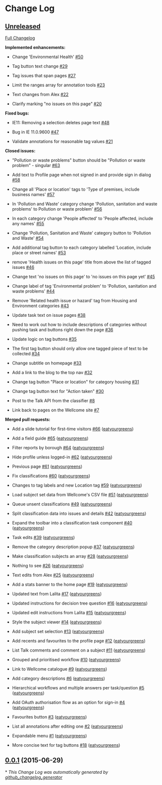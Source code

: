# Change Log

## [Unreleased](https://github.com/zooniverse/wellcome/tree/HEAD)

[Full Changelog](https://github.com/zooniverse/wellcome/compare/0.0.1...HEAD)

**Implemented enhancements:**

- Change 'Environmental Health' [\#50](https://github.com/zooniverse/wellcome/issues/50)

- Tag button text change [\#29](https://github.com/zooniverse/wellcome/issues/29)

- Tag issues that span pages [\#27](https://github.com/zooniverse/wellcome/issues/27)

- Limit the ranges array for annotation tools [\#23](https://github.com/zooniverse/wellcome/issues/23)

- Text changes from Alex [\#22](https://github.com/zooniverse/wellcome/issues/22)

- Clarify marking "no issues on this page" [\#20](https://github.com/zooniverse/wellcome/issues/20)

**Fixed bugs:**

- IE11: Removing a selection deletes page text [\#48](https://github.com/zooniverse/wellcome/issues/48)

- Bug in IE 11.0.9600 [\#47](https://github.com/zooniverse/wellcome/issues/47)

- Validate annotations for reasonable tag values [\#21](https://github.com/zooniverse/wellcome/issues/21)

**Closed issues:**

- "Pollution or waste problems" button should be "Pollution or waste problem" - singular [\#63](https://github.com/zooniverse/wellcome/issues/63)

- Add text to Profile page when not signed in and provide sign in dialog [\#58](https://github.com/zooniverse/wellcome/issues/58)

- Change all 'Place or location' tags to 'Type of premises, include business names' [\#57](https://github.com/zooniverse/wellcome/issues/57)

- In 'Pollution and Waste' category change 'Pollution, sanitation and waste problems' to Pollution or waste problem' [\#56](https://github.com/zooniverse/wellcome/issues/56)

- In each category change 'People affected' to 'People affected, include any names' [\#55](https://github.com/zooniverse/wellcome/issues/55)

- Change 'Pollution, Sanitation and Waste' category button to 'Pollution and Waste' [\#54](https://github.com/zooniverse/wellcome/issues/54)

- Add additional tag button to each category labelled 'Location, include place or street names'  [\#53](https://github.com/zooniverse/wellcome/issues/53)

- remove 'Health issues on this page' title from above the list of tagged issues [\#46](https://github.com/zooniverse/wellcome/issues/46)

- Change text 'no issues on this page' to 'no issues on this page yet' [\#45](https://github.com/zooniverse/wellcome/issues/45)

- Change label of tag 'Environmental problem' to 'Pollution, sanitation and waste problems' [\#44](https://github.com/zooniverse/wellcome/issues/44)

- Remove 'Related health issue or hazard' tag from Housing and Environment categories [\#43](https://github.com/zooniverse/wellcome/issues/43)

- Update task text on issue pages [\#38](https://github.com/zooniverse/wellcome/issues/38)

- Need to work out how to include descriptions of categories without pushing task and buttons right down the page [\#36](https://github.com/zooniverse/wellcome/issues/36)

- Update logic on tag buttons [\#35](https://github.com/zooniverse/wellcome/issues/35)

- The first tag button should only allow one tagged piece of text to be collected [\#34](https://github.com/zooniverse/wellcome/issues/34)

- Change subtitle on homepage [\#33](https://github.com/zooniverse/wellcome/issues/33)

- Add a link to the blog to the top nav [\#32](https://github.com/zooniverse/wellcome/issues/32)

- Change tag button "Place or location" for category housing [\#31](https://github.com/zooniverse/wellcome/issues/31)

- Change tag button text for "Action taken" [\#30](https://github.com/zooniverse/wellcome/issues/30)

- Post to the Talk API from the classifier [\#8](https://github.com/zooniverse/wellcome/issues/8)

- Link back to pages on the Wellcome site [\#7](https://github.com/zooniverse/wellcome/issues/7)

**Merged pull requests:**

- Add a slide tutorial for first-time visitors [\#66](https://github.com/zooniverse/wellcome/pull/66) ([eatyourgreens](https://github.com/eatyourgreens))

- Add a field guide [\#65](https://github.com/zooniverse/wellcome/pull/65) ([eatyourgreens](https://github.com/eatyourgreens))

- Filter reports by borough [\#64](https://github.com/zooniverse/wellcome/pull/64) ([eatyourgreens](https://github.com/eatyourgreens))

- Hide profile unless logged-in [\#62](https://github.com/zooniverse/wellcome/pull/62) ([eatyourgreens](https://github.com/eatyourgreens))

- Previous page [\#61](https://github.com/zooniverse/wellcome/pull/61) ([eatyourgreens](https://github.com/eatyourgreens))

- Fix classifications [\#60](https://github.com/zooniverse/wellcome/pull/60) ([eatyourgreens](https://github.com/eatyourgreens))

- Changes to tag labels and new Location tag [\#59](https://github.com/zooniverse/wellcome/pull/59) ([eatyourgreens](https://github.com/eatyourgreens))

- Load subject set data from Wellcome's CSV file [\#51](https://github.com/zooniverse/wellcome/pull/51) ([eatyourgreens](https://github.com/eatyourgreens))

- Queue unsent classifications [\#49](https://github.com/zooniverse/wellcome/pull/49) ([eatyourgreens](https://github.com/eatyourgreens))

- Split classification data into issues and details [\#42](https://github.com/zooniverse/wellcome/pull/42) ([eatyourgreens](https://github.com/eatyourgreens))

- Expand the toolbar into a classification task component [\#40](https://github.com/zooniverse/wellcome/pull/40) ([eatyourgreens](https://github.com/eatyourgreens))

- Task edits [\#39](https://github.com/zooniverse/wellcome/pull/39) ([eatyourgreens](https://github.com/eatyourgreens))

- Remove the category description popup [\#37](https://github.com/zooniverse/wellcome/pull/37) ([eatyourgreens](https://github.com/eatyourgreens))

- Make classification subjects an array [\#28](https://github.com/zooniverse/wellcome/pull/28) ([eatyourgreens](https://github.com/eatyourgreens))

- Nothing to see [\#26](https://github.com/zooniverse/wellcome/pull/26) ([eatyourgreens](https://github.com/eatyourgreens))

- Text edits from Alex [\#25](https://github.com/zooniverse/wellcome/pull/25) ([eatyourgreens](https://github.com/eatyourgreens))

- Add a stats banner to the home page [\#19](https://github.com/zooniverse/wellcome/pull/19) ([eatyourgreens](https://github.com/eatyourgreens))

- Updated text from Lalita [\#17](https://github.com/zooniverse/wellcome/pull/17) ([eatyourgreens](https://github.com/eatyourgreens))

- Updated instructions for decision tree question [\#16](https://github.com/zooniverse/wellcome/pull/16) ([eatyourgreens](https://github.com/eatyourgreens))

- Updated edit instructions from Lalita [\#15](https://github.com/zooniverse/wellcome/pull/15) ([eatyourgreens](https://github.com/eatyourgreens))

- Style the subject viewer [\#14](https://github.com/zooniverse/wellcome/pull/14) ([eatyourgreens](https://github.com/eatyourgreens))

- Add subject set selection [\#13](https://github.com/zooniverse/wellcome/pull/13) ([eatyourgreens](https://github.com/eatyourgreens))

- Add recents and favourites to the profile page [\#12](https://github.com/zooniverse/wellcome/pull/12) ([eatyourgreens](https://github.com/eatyourgreens))

- List Talk comments and comment on a subject [\#11](https://github.com/zooniverse/wellcome/pull/11) ([eatyourgreens](https://github.com/eatyourgreens))

- Grouped and prioritised workflow [\#10](https://github.com/zooniverse/wellcome/pull/10) ([eatyourgreens](https://github.com/eatyourgreens))

- Link to Wellcome catalogue [\#9](https://github.com/zooniverse/wellcome/pull/9) ([eatyourgreens](https://github.com/eatyourgreens))

- Add category descriptions [\#6](https://github.com/zooniverse/wellcome/pull/6) ([eatyourgreens](https://github.com/eatyourgreens))

- Hierarchical workflows and multiple answers per task/question [\#5](https://github.com/zooniverse/wellcome/pull/5) ([eatyourgreens](https://github.com/eatyourgreens))

- Add OAuth authorisation flow as an option for sign-in [\#4](https://github.com/zooniverse/wellcome/pull/4) ([eatyourgreens](https://github.com/eatyourgreens))

- Favourites button [\#3](https://github.com/zooniverse/wellcome/pull/3) ([eatyourgreens](https://github.com/eatyourgreens))

- List all annotations after editing one [\#2](https://github.com/zooniverse/wellcome/pull/2) ([eatyourgreens](https://github.com/eatyourgreens))

- Expandable menu [\#1](https://github.com/zooniverse/wellcome/pull/1) ([eatyourgreens](https://github.com/eatyourgreens))

- More concise text for tag buttons [\#18](https://github.com/zooniverse/wellcome/pull/18) ([eatyourgreens](https://github.com/eatyourgreens))

## [0.0.1](https://github.com/zooniverse/wellcome/tree/0.0.1) (2015-06-29)



\* *This Change Log was automatically generated by [github_changelog_generator](https://github.com/skywinder/Github-Changelog-Generator)*